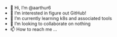 - 👋 Hi, I’m @aarthur6
- 👀 I’m interested in figure out GitHub!
- 🌱 I’m currently learning k8s and associated tools
- 💞️ I’m looking to collaborate on nothing
- 📫 How to reach me ...

<!---
aarthur6/aarthur6 is a ✨ special ✨ repository because its `README.md` (this file) appears on your GitHub profile.
You can click the Preview link to take a look at your changes.
--->
